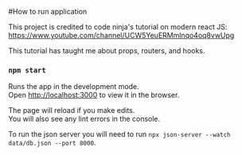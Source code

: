 #How to run application

This project is credited to code ninja's tutorial on modern react JS: https://www.youtube.com/channel/UCW5YeuERMmlnqo4oq8vwUpg

This tutorial has taught me about props, routers, and hooks.

### `npm start`

Runs the app in the development mode.\
Open [http://localhost:3000](http://localhost:3000) to view it in the browser.

The page will reload if you make edits.\
You will also see any lint errors in the console.

To run the json server you will need to run `npx json-server --watch data/db.json --port 8000`. 


